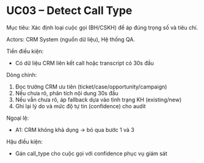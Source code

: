 # UC03 – Detect Call Type

Mục tiêu: Xác định loại cuộc gọi (BH/CSKH) để áp đúng trọng số và tiêu chí.

Actors: CRM System (nguồn dữ liệu), Hệ thống QA.

Tiền điều kiện:
- Có dữ liệu CRM liên kết call hoặc transcript có 30s đầu

Dòng chính:
1) Đọc trường CRM ưu tiên (ticket/case/opportunity/campaign)
2) Nếu chưa rõ, phân tích nội dung 30s đầu
3) Nếu vẫn chưa rõ, áp fallback dựa vào tình trạng KH (existing/new)
4) Ghi lại lý do và mức độ tự tin (confidence) cho audit

Ngoại lệ:
- A1: CRM không khả dụng → bỏ qua bước 1 và 3

Hậu điều kiện:
- Gán call_type cho cuộc gọi với confidence phục vụ giám sát
